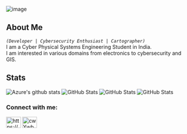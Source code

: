 ![image](https://github.com/user-attachments/assets/1bfa3e88-ddb3-454c-8a2e-1fd8697d4a55)  
## About Me
*`(Developer | Cybersecurity Enthusiast | Cartographer)`*  
I am a Cyber Physical Systems Engineering Student in India.  
I am interested in various domains from electronics to cybersecurity and GIS. 
## Stats
![Azure's github stats](https://github-readme-stats.vercel.app/api?username=Azure9733&count_private=true&show_icons=true&theme=dracula&include_all_commits=true)
![GitHub Stats](https://github-readme-stats.vercel.app/api/top-langs/?username=Azure9733&layout=compact&theme=dracula&hide=jupyter%20notebook,html)
![GitHub Stats](https://github-readme-streak-stats.herokuapp.com/?user=Azure9733&theme=radical)
![GitHub Stats](https://github-profile-summary-cards.vercel.app/api/cards/profile-details?username=Azure9733&theme=dracula)


<h3 align="left">Connect with me:</h3>
<p align="left">
<a href="https://www.linkedin.com/in/somvanshi/" target="blank"><img align="center" src="https://raw.githubusercontent.com/rahuldkjain/github-profile-readme-generator/master/src/images/icons/Social/linked-in-alt.svg" alt="https://www.linkedin.com/in/daksh-dadhania-319146137/" height="30" width="40" /></a>
<a href="https://discord.com/users/737157112026759218" target="blank"><img align="center" src="https://raw.githubusercontent.com/rahuldkjain/github-profile-readme-generator/master/src/images/icons/Social/discord.svg" alt="cwYwbkbDhY" height="30" width="40" /></a>
</p>

